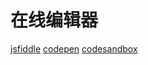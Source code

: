 # 在线编辑器
[jsfiddle](https://jsfiddle.net/)
[codepen](https://codepen.io)
[codesandbox](https://codesandbox.io/)